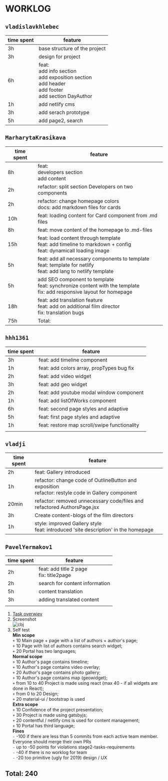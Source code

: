 # WORKLOG  
## `vladislavkhlebec`
<table>
  <thead>
    <tr>
      <th>time spent</th>
      <th>feature</th>
    </tr>
  </thead>
  <tbody>
    <tr>
      <td>3h</td>
      <td>base structure of the project</td>
    </tr>
    <tr>
      <td>3h</td>
      <td>design for project</td>
    </tr>
    <tr>
      <td>6h</td>
      <td>feat:<br>
          add info section<br>
          add exposition section<br>
          add header<br>
          add footer<br>
          add section DayAuthor
      </td>
    </tr>
    <tr>
      <td>1h</td>
      <td>add netlify cms</td>
    </tr>
    <tr>
      <td>3h</td>
      <td>add serach prototype</td>
    </tr>
        <tr>
      <td>5h</td>
      <td>add page2, search</td>
    </tr>
  </tbody>
</table>

## `MarharytaKrasikava`
<table>
  <thead>
    <tr>
      <th>time spent</th>
      <th>feature</th>
    </tr>
  </thead>
  <tbody>
    <tr>
      <td>8h</td>
      <td>feat:<br>
          developers section<br>
          add content
      </td>
    </tr>
    <tr>
      <td>2h</td>
      <td>refactor: split section Developers on two components</td>
    </tr>
    <tr>
      <td>2h</td>
      <td>refactor: change homepage colors<br>
          docs: add markdown files for cards<br>
      </td>
    </tr>
    <tr>
      <td>10h</td>
      <td>feat: loading content for Card component from .md files</td>
    </tr>
    <tr>
      <td>8h</td>
      <td>feat: move content of the homepage to .md-files<br>
      </td>
    </tr>
    <tr>
      <td>15h</td>
      <td>feat: load content through template<br>
          feat: add timeline to markdown + config<br>
          feat: dynamicall loading image
      </td>
    </tr>
    <tr>
      <td>5h</td>
      <td>feat: add all necessary components to template<br>
          feat: template for netlify<br>
          feat: add lang to netlify template
      </td>
    </tr>
    <tr>
      <td>5h</td>
      <td>add SEO component to template<br>
          feat: synchronize content with the template<br>
          fix: add responsive layout for homepage
      </td>
    </tr>
    <tr>
      <td>18h</td>
      <td>feat: add translation feature<br>
          feat: add on additional film director<br>
          fix: translation bugs
      </td>
    </tr>
    <tr>
      <td>75h</td>
      <td>Total:</td>
    </tr>
  </tbody>
</table>

## `hhh1361`
<table>
  <thead>
    <tr>
      <th>time spent</th>
      <th>feature</th>
    </tr>
  </thead>
  <tbody>
    <tr>
      <td>3h</td>
      <td>feat: add timeline component</td>
    </tr>
    <tr>
      <td>1h</td>
      <td>feat: add colors array, propTypes bug fix</td>
    </tr>
    <tr>
      <td>2h</td>
      <td>feat: add video widget</td>
    </tr>
    <tr>
      <td>3h</td>
      <td>feat: add geo widget</td>
    </tr>
    <tr>
      <td>2h</td>
      <td>feat: add youtube modal window component</td>
    </tr>
    <tr>
      <td>1h</td>
      <td>feat: add listOfWorks component</td>
    </tr>
    <tr>
      <td>6h</td>
      <td>feat: second page styles and adaptive</td>
    </tr>
    <tr>
      <td>5h</td>
      <td>feat: first page styles and adaptive</td>
    </tr>
    <tr>
      <td>1h</td>
      <td>feat: restore map scroll/swipe functionality</td>
    </tr>
    <tr>
      <td></td>
      <td></td>
    </tr>
  </tbody>
</table>

## `vladji`
<table>
  <thead>
    <tr>
      <th>time spent</th>
      <th>feature</th>
    </tr>
  </thead>
  <tbody>
    <tr>
      <td>2h</td>
      <td>feat: Gallery introduced</td>
    </tr>
    <tr>
      <td>1h</td>
      <td>refactor: change code of OutlineButton and exposition<br>
          refactor: restyle code in Gallery component
      </td>
    </tr>
    <tr>
      <td>20min</td>
      <td>refactor: removed unnecessary code/files and refactored AuthorsPage.jsx</td>
    </tr>
    <tr>
      <td>3h</td>
      <td>Create content-blogs of the film directors</td>
    </tr>
    <tr>
      <td>1h</td>
      <td>style: improved Gallery style<br>
      feat: introduced 'site description' in the homepage
      </td>
    </tr>
  </tbody>
</table>

## `PavelYermakov1`
<table>
  <thead>
    <tr>
      <th>time spent</th>
      <th>feature</th>
    </tr>
  </thead>
  <tbody>
    <tr>
      <td>2h</td>
      <td>feat: add title 2 page<br>
          fix: title2page
      </td>
    </tr>
    <tr>
      <td>2h</td>
      <td>search for content information</td>
    </tr>
    <tr>
      <td>5h</td>
      <td>content translation</td>
    </tr>
    <tr>
      <td>3h</td>
      <td>adding translated content</td>
    </tr>
    <tr>
      <td></td>
      <td></td>
    </tr>
  </tbody>
</table>

1. [Task overwiev](https://github.com/rolling-scopes-school/tasks/blob/2018-Q3/tasks/codejam-culture-portal.md)  
2. Screenshot  
![cbj](https://user-images.githubusercontent.com/47819058/62492785-31edd580-b7d8-11e9-91ae-1fc2cadcdac1.png)  
3. Self test  
**Min scope**  
`+` 10 Main page + page with a list of authors + author's page;  
`+` 10 Page with list of authors contains search widget;  
`+` 20 Portal has two languages;  
**Normal scope**  
`+` 10 Author's page contains timeline;  
`+` 10 Author's page contains video overlay;  
`+` 20 Author's page contains photo gallery;  
`+` 10 Author's page contains map (geowidget);  
`+` from 10 to 40 Project is made using react (max 40 - if all widgets are done in React);  
`+` from 0 to 20 Design;  
`+` 20 material-ui / bootstrap is used  
**Extra scope**  
`+` 10 Confidence of the project presentation;  
`+` 30 Project is made using gatsbyjs;  
`+` 20 contentful / netlify cms is used for content management;  
`+` 10 Portal has third language;  
**Fines**  
`-` -100 if there are less than 5 commits from each active team member. Everyone should merge their own PRs  
`-` up to -50 points for violations stage2-tasks-requirements  
`-` -40 if there is no worklog for team  
`-` -20 too primitive (ugly for 2019) design / UX  
## Total: 240
